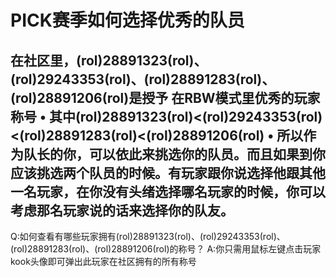 # PICK赛季如何选择优秀的队员
在社区里，(rol)28891323(rol)、(rol)29243353(rol)、(rol)28891283(rol)、(rol)28891206(rol)是授予 在RBW模式里优秀的玩家称号
• 其中(rol)28891323(rol)<(rol)29243353(rol)<(rol)28891283(rol)<(rol)28891206(rol)
• 所以作为队长的你，可以依此来挑选你的队员。而且如果到你应该挑选两个队员的时候。有玩家跟你说选择他跟其他一名玩家，在你没有头绪选择哪名玩家的时候，你可以考虑那名玩家说的话来选择你的队友。
---
Q:如何查看有哪些玩家拥有(rol)28891323(rol)、(rol)29243353(rol)、(rol)28891283(rol)、(rol)28891206(rol)的称号？
A:你只需用鼠标左键点击玩家kook头像即可弹出此玩家在社区拥有的所有称号
